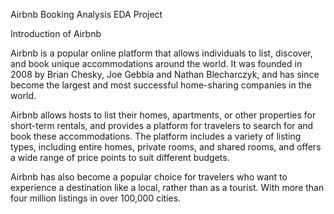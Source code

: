 Airbnb Booking Analysis EDA Project

Introduction of Airbnb

Airbnb is a popular online platform that allows individuals to list, discover, and book unique accommodations around the world. It was founded in 2008 by Brian Chesky, Joe Gebbia and Nathan Blecharczyk, and has since become the largest and most successful home-sharing companies in the world.

Airbnb allows hosts to list their homes, apartments, or other properties for short-term rentals, and provides a platform for travelers to search for and book these accommodations. The platform includes a variety of listing types, including entire homes, private rooms, and shared rooms, and offers a wide range of price points to suit different budgets.

Airbnb has also become a popular choice for travelers who want to experience a destination like a local, rather than as a tourist. With more than four million listings in over 100,000 cities.
